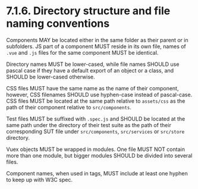 # 7.1.6. Directory structure and file naming conventions

Components MAY be located either in the same folder as their parent or in subfolders. 
JS part of a component MUST reside in its own file, names of `.vue` and `.js` files for 
the same component MUST be identical.

Directory names MUST be lower-cased, while file names SHOULD use pascal case if they
have a default export of an object or a class, and SHOULD be lower-cased otherwise.

CSS files MUST have the same name as the name of their component, however, CSS filenames
SHOULD use hyphen-case instead of pascal-case. CSS files MUST be located at the same path
relative to `assets/css` as the path of their component relative to `src/components`.

Test files MUST be suffixed with `.spec.js` and SHOULD be located at the same path under
the directory of their test suite as the path of their corresponding SUT file under 
`src/components`, `src/services` or `src/store` directory.

Vuex objects MUST be wrapped in modules. One file MUST NOT contain more than one module,
but bigger modules SHOULD be divided into several files.

Component names, when used in tags, MUST include at least one hyphen to keep up with 
W3C spec.
